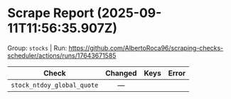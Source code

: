 # Scrape Report (2025-09-11T11:56:35.907Z)

Group: `stocks`  |  Run: https://github.com/AlbertoRoca96/scraping-checks-scheduler/actions/runs/17643671585

| Check | Changed | Keys | Error |
|---|:---:|:--|:--|
| `stock_ntdoy_global_quote` | — |  |  |
